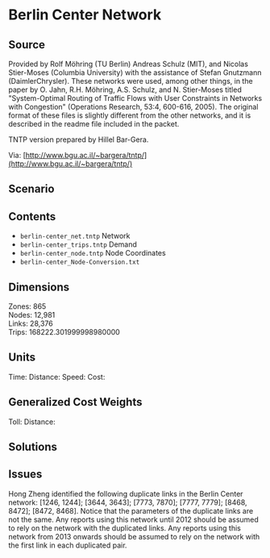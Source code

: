 # Berlin Center Network

## Source  
Provided by Rolf Möhring (TU Berlin) Andreas Schulz (MIT), and Nicolas Stier-Moses (Columbia University) with the assistance of Stefan Gnutzmann (DaimlerChrysler). These networks were used, among other things, in the paper by O. Jahn, R.H. Möhring, A.S. Schulz, and N. Stier-Moses titled "System-Optimal Routing of Traffic Flows with User Constraints in Networks with Congestion" (Operations Research, 53:4, 600-616, 2005). The original format of these files is slightly different from the other networks, and it is described in the readme file included in the packet.
 
TNTP version prepared by Hillel Bar-Gera.

Via: [http://www.bgu.ac.il/~bargera/tntp/](http://www.bgu.ac.il/~bargera/tntp/)  

## Scenario


## Contents

 - `berlin-center_net.tntp` Network  
 - `berlin-center_trips.tntp` Demand  
 - `berlin-center_node.tntp`  Node Coordinates  
 - `berlin-center_Node-Conversion.txt` 

## Dimensions  
Zones: 865  
Nodes: 12,981  
Links: 28,376  
Trips: 168222.301999998980000  

## Units
Time:
Distance: 
Speed: 
Cost: 

## Generalized Cost Weights
Toll: 
Distance: 

## Solutions

## Issues  
Hong Zheng identified the following duplicate links in the Berlin Center network: [1246, 1244]; [3644, 3643]; [7773, 7870]; [7777, 7779]; [8468, 8472]; [8472, 8468]. Notice that the parameters of the duplicate links are not the same. Any reports using this network until 2012 should be assumed to rely on the network with the duplicated links. Any reports using this network from 2013 onwards should be assumed to rely on the network with the first link in each duplicated pair.
